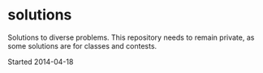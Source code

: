 solutions
===
Solutions to diverse problems. This repository needs
to remain private, as some solutions are for classes
and contests.

Started 2014-04-18
